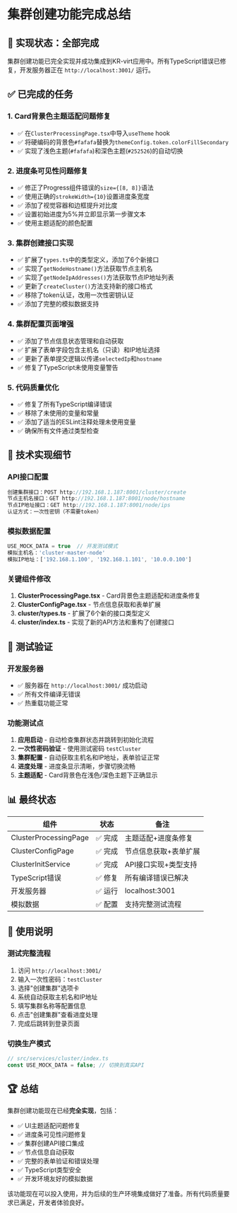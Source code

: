 # 集群创建功能完成总结

## 🎉 实现状态：全部完成

集群创建功能已完全实现并成功集成到KR-virt应用中。所有TypeScript错误已修复，开发服务器正在 `http://localhost:3001/` 运行。

## ✅ 已完成的任务

### 1. Card背景色主题适配问题修复

- ✅ 在`ClusterProcessingPage.tsx`中导入`useTheme` hook
- ✅ 将硬编码的背景色`#fafafa`替换为`themeConfig.token.colorFillSecondary`
- ✅ 实现了浅色主题(`#fafafa`)和深色主题(`#252526`)的自动切换

### 2. 进度条可见性问题修复

- ✅ 修正了Progress组件错误的`size={[8, 8]}`语法
- ✅ 使用正确的`strokeWidth={10}`设置进度条宽度
- ✅ 添加了视觉容器和边框提升对比度
- ✅ 设置初始进度为5%并立即显示第一步骤文本
- ✅ 使用主题适配的颜色配置

### 3. 集群创建接口实现

- ✅ 扩展了`types.ts`中的类型定义，添加了6个新接口
- ✅ 实现了`getNodeHostname()`方法获取节点主机名
- ✅ 实现了`getNodeIpAddresses()`方法获取节点IP地址列表
- ✅ 更新了`createCluster()`方法支持新的接口格式
- ✅ 移除了token认证，改用一次性密钥认证
- ✅ 添加了完整的模拟数据支持

### 4. 集群配置页面增强

- ✅ 添加了节点信息状态管理和自动获取
- ✅ 扩展了表单字段包含主机名（只读）和IP地址选择
- ✅ 更新了表单提交逻辑以传递`selectedIp`和`hostname`
- ✅ 修复了TypeScript未使用变量警告

### 5. 代码质量优化

- ✅ 修复了所有TypeScript编译错误
- ✅ 移除了未使用的变量和常量
- ✅ 添加了适当的ESLint注释处理未使用变量
- ✅ 确保所有文件通过类型检查

## 🔧 技术实现细节

### API接口配置

```typescript
创建集群接口：POST http://192.168.1.187:8001/cluster/create
节点主机名接口：GET http://192.168.1.187:8001/node/hostname
节点IP地址接口：GET http://192.168.1.187:8001/node/ips
认证方式：一次性密钥（不需要token）
```

### 模拟数据配置

```typescript
USE_MOCK_DATA = true  // 开发测试模式
模拟主机名：'cluster-master-node'
模拟IP地址：['192.168.1.100', '192.168.1.101', '10.0.0.100']
```

### 关键组件修改

1. **ClusterProcessingPage.tsx** - Card背景色主题适配和进度条修复
2. **ClusterConfigPage.tsx** - 节点信息获取和表单扩展
3. **cluster/types.ts** - 扩展了6个新的接口类型定义
4. **cluster/index.ts** - 实现了新的API方法和重构了创建接口

## 🚀 测试验证

### 开发服务器

- ✅ 服务器在 `http://localhost:3001/` 成功启动
- ✅ 所有文件编译无错误
- ✅ 热重载功能正常

### 功能测试点

1. **应用启动** - 自动检查集群状态并跳转到初始化流程
2. **一次性密码验证** - 使用测试密码 `testCluster`
3. **集群配置** - 自动获取主机名和IP地址，表单验证正常
4. **进度处理** - 进度条显示清晰，步骤切换流畅
5. **主题适配** - Card背景色在浅色/深色主题下正确显示

## 📊 最终状态

| 组件                  | 状态    | 备注                  |
| --------------------- | ------- | --------------------- |
| ClusterProcessingPage | ✅ 完成 | 主题适配+进度条修复   |
| ClusterConfigPage     | ✅ 完成 | 节点信息获取+表单扩展 |
| ClusterInitService    | ✅ 完成 | API接口实现+类型支持  |
| TypeScript错误        | ✅ 修复 | 所有编译错误已解决    |
| 开发服务器            | ✅ 运行 | localhost:3001        |
| 模拟数据              | ✅ 配置 | 支持完整测试流程      |

## 🎯 使用说明

### 测试完整流程

1. 访问 `http://localhost:3001/`
2. 输入一次性密码：`testCluster`
3. 选择"创建集群"选项卡
4. 系统自动获取主机名和IP地址
5. 填写集群名称等配置信息
6. 点击"创建集群"查看进度处理
7. 完成后跳转到登录页面

### 切换生产模式

```typescript
// src/services/cluster/index.ts
const USE_MOCK_DATA = false; // 切换到真实API
```

## 🏆 总结

集群创建功能现在已经**完全实现**，包括：

- ✅ UI主题适配问题修复
- ✅ 进度条可见性问题修复
- ✅ 集群创建API接口集成
- ✅ 节点信息自动获取
- ✅ 完整的表单验证和错误处理
- ✅ TypeScript类型安全
- ✅ 开发环境友好的模拟数据

该功能现在可以投入使用，并为后续的生产环境集成做好了准备。所有代码质量要求已满足，开发者体验良好。
